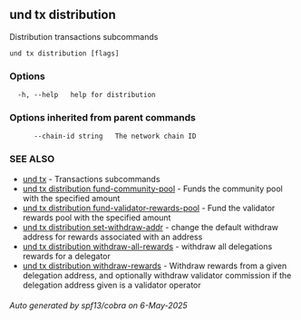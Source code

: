 ## und tx distribution

Distribution transactions subcommands

```
und tx distribution [flags]
```

### Options

```
  -h, --help   help for distribution
```

### Options inherited from parent commands

```
      --chain-id string   The network chain ID
```

### SEE ALSO

* [und tx](und_tx.md)	 - Transactions subcommands
* [und tx distribution fund-community-pool](und_tx_distribution_fund-community-pool.md)	 - Funds the community pool with the specified amount
* [und tx distribution fund-validator-rewards-pool](und_tx_distribution_fund-validator-rewards-pool.md)	 - Fund the validator rewards pool with the specified amount
* [und tx distribution set-withdraw-addr](und_tx_distribution_set-withdraw-addr.md)	 - change the default withdraw address for rewards associated with an address
* [und tx distribution withdraw-all-rewards](und_tx_distribution_withdraw-all-rewards.md)	 - withdraw all delegations rewards for a delegator
* [und tx distribution withdraw-rewards](und_tx_distribution_withdraw-rewards.md)	 - Withdraw rewards from a given delegation address, and optionally withdraw validator commission if the delegation address given is a validator operator

###### Auto generated by spf13/cobra on 6-May-2025
